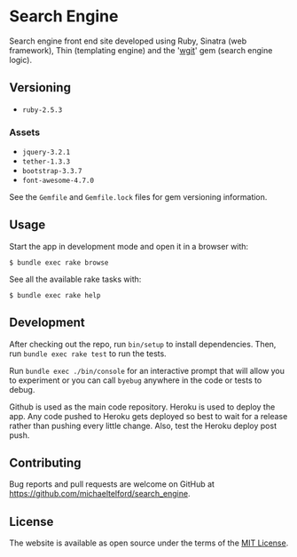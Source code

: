 # Search Engine

Search engine front end site developed using Ruby, Sinatra (web framework), Thin (templating engine) and the '[wgit](https://github.com/michaeltelford/wgit)' gem (search engine logic).

## Versioning

- `ruby-2.5.3`

### Assets

- `jquery-3.2.1`
- `tether-1.3.3`
- `bootstrap-3.3.7`
- `font-awesome-4.7.0`

See the `Gemfile` and `Gemfile.lock` files for gem versioning information.

## Usage

Start the app in development mode and open it in a browser with:

    $ bundle exec rake browse

See all the available rake tasks with:

    $ bundle exec rake help

## Development

After checking out the repo, run `bin/setup` to install dependencies. Then, run `bundle exec rake test` to run the tests.

Run `bundle exec ./bin/console` for an interactive prompt that will allow you to experiment or you can call `byebug` anywhere in the code or tests to debug.

Github is used as the main code repository. Heroku is used to deploy the app. Any code pushed to Heroku gets deployed so best to wait for a release rather than pushing every little change. Also, test the Heroku deploy post push.

## Contributing

Bug reports and pull requests are welcome on GitHub at https://github.com/michaeltelford/search_engine.

## License

The website is available as open source under the terms of the [MIT License](http://opensource.org/licenses/MIT).
